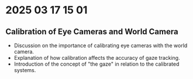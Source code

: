 # 2025 03 17 15 01

## Calibration of Eye Cameras and World Camera
- Discussion on the importance of calibrating eye cameras with the world camera.
- Explanation of how calibration affects the accuracy of gaze tracking.
- Introduction of the concept of "the gaze" in relation to the calibrated systems.